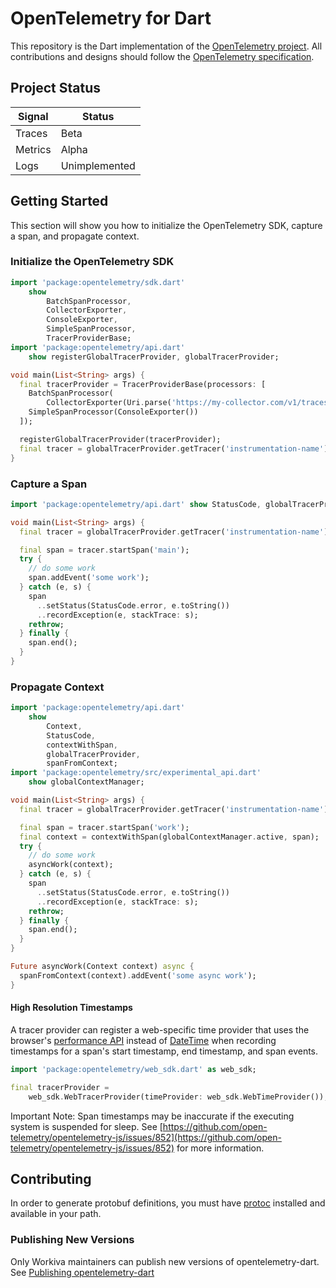# OpenTelemetry for Dart

This repository is the Dart implementation of the [OpenTelemetry project](https://opentelemetry.io/). All contributions and designs should follow the [OpenTelemetry specification](https://github.com/open-telemetry/opentelemetry-specification).

## Project Status

| Signal | Status |
| - | - |
| Traces | Beta |
| Metrics | Alpha |
| Logs | Unimplemented |

## Getting Started

This section will show you how to initialize the OpenTelemetry SDK, capture a span, and propagate context.

### Initialize the OpenTelemetry SDK

```dart
import 'package:opentelemetry/sdk.dart'
    show
        BatchSpanProcessor,
        CollectorExporter,
        ConsoleExporter,
        SimpleSpanProcessor,
        TracerProviderBase;
import 'package:opentelemetry/api.dart'
    show registerGlobalTracerProvider, globalTracerProvider;

void main(List<String> args) {
  final tracerProvider = TracerProviderBase(processors: [
    BatchSpanProcessor(
        CollectorExporter(Uri.parse('https://my-collector.com/v1/traces'))),
    SimpleSpanProcessor(ConsoleExporter())
  ]);

  registerGlobalTracerProvider(tracerProvider);
  final tracer = globalTracerProvider.getTracer('instrumentation-name');
}
```

### Capture a Span

```dart
import 'package:opentelemetry/api.dart' show StatusCode, globalTracerProvider;

void main(List<String> args) {
  final tracer = globalTracerProvider.getTracer('instrumentation-name');

  final span = tracer.startSpan('main');
  try {
    // do some work
    span.addEvent('some work');
  } catch (e, s) {
    span
      ..setStatus(StatusCode.error, e.toString())
      ..recordException(e, stackTrace: s);
    rethrow;
  } finally {
    span.end();
  }
}
```

### Propagate Context

```dart
import 'package:opentelemetry/api.dart'
    show
        Context,
        StatusCode,
        contextWithSpan,
        globalTracerProvider,
        spanFromContext;
import 'package:opentelemetry/src/experimental_api.dart'
    show globalContextManager;

void main(List<String> args) {
  final tracer = globalTracerProvider.getTracer('instrumentation-name');

  final span = tracer.startSpan('work');
  final context = contextWithSpan(globalContextManager.active, span);
  try {
    // do some work
    asyncWork(context);
  } catch (e, s) {
    span
      ..setStatus(StatusCode.error, e.toString())
      ..recordException(e, stackTrace: s);
    rethrow;
  } finally {
    span.end();
  }
}

Future asyncWork(Context context) async {
  spanFromContext(context).addEvent('some async work');
}
```

#### High Resolution Timestamps

A tracer provider can register a web-specific time provider that uses the browser's [performance API](https://developer.mozilla.org/en-US/docs/Web/API/Performance/now) instead of [DateTime](https://api.dart.dev/stable/dart-core/DateTime-class.html) when recording timestamps for a span's start timestamp, end timestamp, and span events.

```dart
import 'package:opentelemetry/web_sdk.dart' as web_sdk;

final tracerProvider =
    web_sdk.WebTracerProvider(timeProvider: web_sdk.WebTimeProvider());
```

Important Note: Span timestamps may be inaccurate if the executing system is suspended for sleep. See [https://github.com/open-telemetry/opentelemetry-js/issues/852](https://github.com/open-telemetry/opentelemetry-js/issues/852) for more information.

## Contributing

In order to generate protobuf definitions, you must have [protoc](https://github.com/protocolbuffers/protobuf/releases) installed and available in your path.

### Publishing New Versions

Only Workiva maintainers can publish new versions of opentelemetry-dart. See [Publishing opentelemetry-dart](https://github.com/Workiva/Observability/blob/master/doc/publishing_opentelemetry_dart.md)
